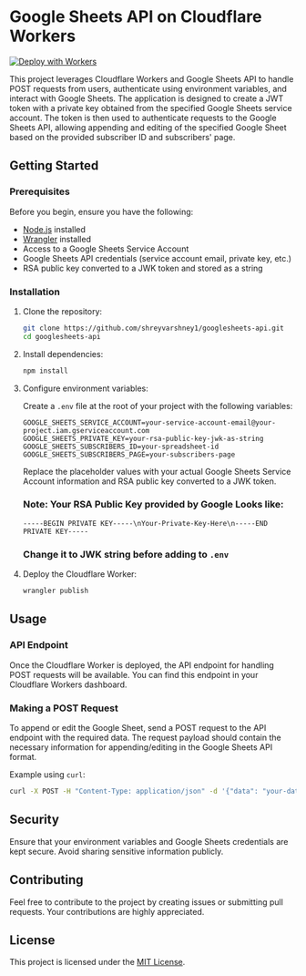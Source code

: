 # Google Sheets API on Cloudflare Workers

[![Deploy with Workers](https://deploy.workers.cloudflare.com/button)](https://deploy.workers.cloudflare.com/)

This project leverages Cloudflare Workers and Google Sheets API to handle POST requests from users, authenticate using environment variables, and interact with Google Sheets. The application is designed to create a JWT token with a private key obtained from the specified Google Sheets service account. The token is then used to authenticate requests to the Google Sheets API, allowing appending and editing of the specified Google Sheet based on the provided subscriber ID and subscribers' page.

## Getting Started

### Prerequisites

Before you begin, ensure you have the following:

- [Node.js](https://nodejs.org/) installed
- [Wrangler](https://developers.cloudflare.com/workers/cli-wrangler/install-update) installed
- Access to a Google Sheets Service Account
- Google Sheets API credentials (service account email, private key, etc.)
- RSA public key converted to a JWK token and stored as a string

### Installation

1. Clone the repository:

   ```bash
   git clone https://github.com/shreyvarshney1/googlesheets-api.git
   cd googlesheets-api
   ```

2. Install dependencies:

   ```bash
   npm install
   ```

3. Configure environment variables:

   Create a `.env` file at the root of your project with the following variables:

   ```env
   GOOGLE_SHEETS_SERVICE_ACCOUNT=your-service-account-email@your-project.iam.gserviceaccount.com
   GOOGLE_SHEETS_PRIVATE_KEY=your-rsa-public-key-jwk-as-string
   GOOGLE_SHEETS_SUBSCRIBERS_ID=your-spreadsheet-id
   GOOGLE_SHEETS_SUBSCRIBERS_PAGE=your-subscribers-page
   ```

   Replace the placeholder values with your actual Google Sheets Service Account information and RSA public key converted to a JWK token.
   ### Note: Your RSA Public Key provided by Google Looks like:
   ```
   -----BEGIN PRIVATE KEY-----\nYour-Private-Key-Here\n-----END PRIVATE KEY-----
   ```
   ### Change it to JWK string before adding to `.env`

4. Deploy the Cloudflare Worker:

   ```bash
   wrangler publish
   ```

## Usage

### API Endpoint

Once the Cloudflare Worker is deployed, the API endpoint for handling POST requests will be available. You can find this endpoint in your Cloudflare Workers dashboard.

### Making a POST Request

To append or edit the Google Sheet, send a POST request to the API endpoint with the required data. The request payload should contain the necessary information for appending/editing in the Google Sheets API format.

Example using `curl`:

```bash
curl -X POST -H "Content-Type: application/json" -d '{"data": "your-data-here"}' https://your-cloudflare-worker-url.com/endpoint
```

## Security

Ensure that your environment variables and Google Sheets credentials are kept secure. Avoid sharing sensitive information publicly.

## Contributing

Feel free to contribute to the project by creating issues or submitting pull requests. Your contributions are highly appreciated.

## License

This project is licensed under the [MIT License](LICENSE).